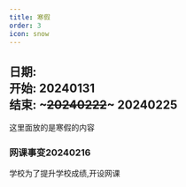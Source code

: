 ```yaml
---
title: 寒假
order: 3
icon: snow
---
```


**日期:**  
**开始: 20240131**  
**结束: ~~~20240222~~~ 20240225**  
---
这里面放的是寒假的内容   

### 网课事变20240216    
学校为了提升学校成绩,开设网课  